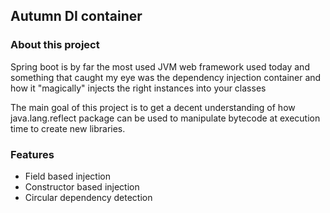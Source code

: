 ## Autumn DI container

### About this project
Spring boot is by far the most used JVM web framework used today and
something that caught my eye was the dependency injection
container and how it "magically" injects the right instances 
into your classes

The main goal of this project is to get a decent understanding
of how java.lang.reflect package can be used to manipulate bytecode
at execution time to create new libraries.

### Features
* Field based injection
* Constructor based injection 
* Circular dependency detection